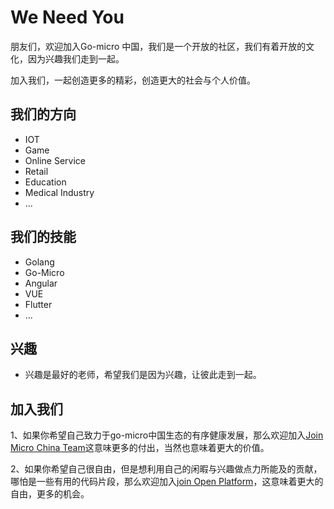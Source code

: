 # We Need You

朋友们，欢迎加入Go-micro 中国，我们是一个开放的社区，我们有着开放的文化，因为兴趣我们走到一起。

加入我们，一起创造更多的精彩，创造更大的社会与个人价值。

## 我们的方向

+ IOT
+ Game
+ Online Service
+ Retail
+ Education
+ Medical Industry
+ ...

## 我们的技能

+ Golang
+ Go-Micro
+ Angular
+ VUE
+ Flutter
+ ...

## 兴趣

+ 兴趣是最好的老师，希望我们是因为兴趣，让彼此走到一起。

## 加入我们

1、如果你希望自己致力于go-micro中国生态的有序健康发展，那么欢迎加入[Join Micro China Team](https://github.com/micro-in-cn/Notice#%E5%8A%A0%E5%85%A5micro-china-team)这意味更多的付出，当然也意味着更大的价值。


2、如果你希望自己很自由，但是想利用自己的闲暇与兴趣做点力所能及的贡献，哪怕是一些有用的代码片段，那么欢迎加入[join Open Platform](https://github.com/micro-in-cn/Notice#%E5%8A%A0%E5%85%A5micro-open-community)，这意味着更大的自由，更多的机会。

